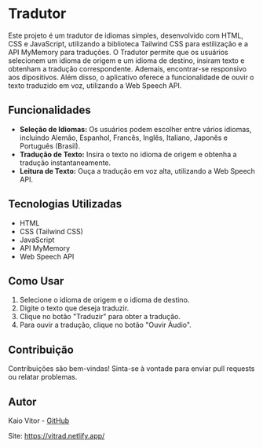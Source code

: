 # Tradutor

Este projeto é um tradutor de idiomas simples, desenvolvido com HTML, CSS e JavaScript, utilizando a biblioteca Tailwind CSS para estilização e a API MyMemory para traduções. O Tradutor permite que os usuários selecionem um idioma de origem e um idioma de destino, insiram texto e obtenham a tradução correspondente. Ademais, encontrar-se responsivo aos dipositivos. Além disso, o aplicativo oferece a funcionalidade de ouvir o texto traduzido em voz, utilizando a Web Speech API.

## Funcionalidades

- **Seleção de Idiomas:** Os usuários podem escolher entre vários idiomas, incluindo Alemão, Espanhol, Francês, Inglês, Italiano, Japonês e Português (Brasil).
- **Tradução de Texto:** Insira o texto no idioma de origem e obtenha a tradução instantaneamente.
- **Leitura de Texto:** Ouça a tradução em voz alta, utilizando a Web Speech API.

## Tecnologias Utilizadas

- HTML
- CSS (Tailwind CSS)
- JavaScript
- API MyMemory
- Web Speech API

## Como Usar

1. Selecione o idioma de origem e o idioma de destino.
2. Digite o texto que deseja traduzir.
3. Clique no botão "Traduzir" para obter a tradução.
4. Para ouvir a tradução, clique no botão "Ouvir Áudio".

## Contribuição

Contribuições são bem-vindas! Sinta-se à vontade para enviar pull requests ou relatar problemas.

## Autor

Kaio Vitor - [GitHub](https://github.com/Kaio-0708)

Site: https://vitrad.netlify.app/


